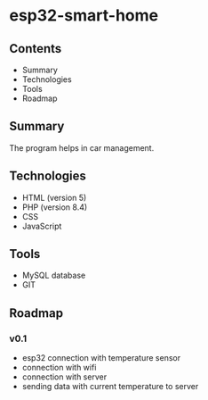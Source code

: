 # esp32-smart-home

## Contents
- Summary
- Technologies
- Tools
- Roadmap

## Summary
The program helps in car management. 

## Technologies
- HTML (version 5)
- PHP (version 8.4)
- CSS
- JavaScript

## Tools
- MySQL database
- GIT

 ## Roadmap
### v0.1
- esp32 connection with temperature sensor
- connection with wifi
- connection with server
- sending data with current temperature to server
